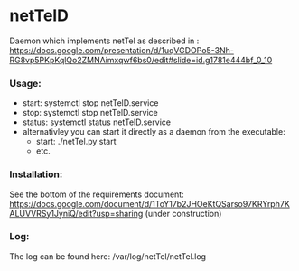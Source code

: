 # netTelD
Daemon which implements netTel as described in : https://docs.google.com/presentation/d/1uqVGDOPo5-3Nh-RG8vp5PKpKqlQo2ZMNAimxqwf6bs0/edit#slide=id.g1781e444bf_0_10


### Usage:
* start: systemctl stop netTelD.service
* stop: systemctl stop netTelD.service
* status: systemctl status netTelD.service
* alternativley you can start it directly as a daemon from the executable:
  * start: ./netTel.py start
  * etc.

### Installation:
See the bottom of the requirements document: https://docs.google.com/document/d/1ToY17b2JHOeKtQSarso97KRYrph7KALUVVRSy1JyniQ/edit?usp=sharing  (under construction) 

### Log:

The log can be found here: /var/log/netTel/netTel.log

